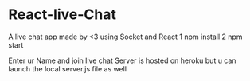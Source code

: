 # React-live-Chat
A live chat app made by <3 using Socket and React
1 npm install
2 npm start

Enter ur Name and join live chat
Server is hosted  on heroku but u can launch the local server.js file as well